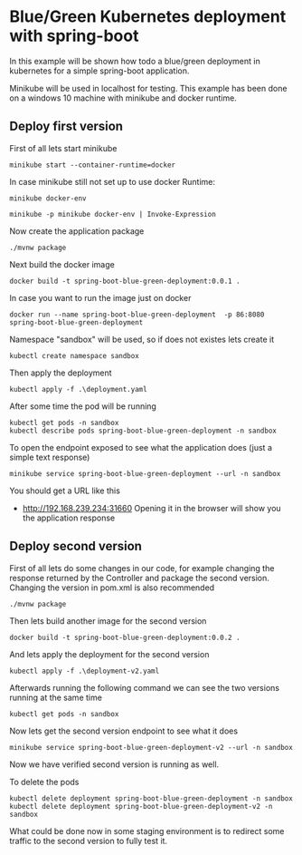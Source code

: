 # Blue/Green Kubernetes deployment with spring-boot

In this example will be shown how todo a blue/green deployment in kubernetes for a simple spring-boot application.

Minikube will be used in localhost for testing. This example has been done on a windows 10 machine with minikube and docker runtime.

## Deploy first version

First of all lets start minikube

    minikube start --container-runtime=docker

In case minikube still not set up to use docker Runtime:

    minikube docker-env

    minikube -p minikube docker-env | Invoke-Expression

Now create the application package

    ./mvnw package

Next build the docker image

    docker build -t spring-boot-blue-green-deployment:0.0.1 .

In case you want to run the image just on docker

    docker run --name spring-boot-blue-green-deployment  -p 86:8080 spring-boot-blue-green-deployment

Namespace "sandbox" will be used, so if does not existes lets create it

    kubectl create namespace sandbox

Then apply the deployment

    kubectl apply -f .\deployment.yaml
    
After some time the pod will be running

    kubectl get pods -n sandbox
    kubectl describe pods spring-boot-blue-green-deployment -n sandbox
To open the endpoint exposed to see what the application does (just a simple text response)

    minikube service spring-boot-blue-green-deployment --url -n sandbox
    
You should get a URL like this
* http://192.168.239.234:31660
Opening it in the browser will show you the application response

## Deploy second version

First of all lets do some changes in our code, for example changing the response returned by the Controller and package the second version. Changing the version in pom.xml is also recommended

    ./mvnw package


Then lets build another image for the second version

    docker build -t spring-boot-blue-green-deployment:0.0.2 .

And lets apply the deployment for the second version

    kubectl apply -f .\deployment-v2.yaml

Afterwards running the following command we can see the two versions running at the same time

    kubectl get pods -n sandbox

Now lets get the second version endpoint to see what it does

    minikube service spring-boot-blue-green-deployment-v2 --url -n sandbox

Now we have verified second version is running as well.

To delete the pods

    kubectl delete deployment spring-boot-blue-green-deployment -n sandbox
    kubectl delete deployment spring-boot-blue-green-deployment-v2 -n sandbox
  

What could be done now in some staging environment is to redirect some traffic to the second version to fully test it.